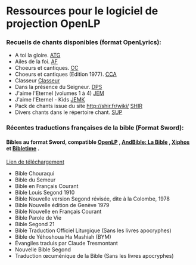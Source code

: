 # Ressources pour le logiciel de projection OpenLP


### Recueils de chants disponibles (format OpenLyrics):

- A toi la gloire.                                   [ATG](https://github.com/Honkey57/Ressources_OpenLP/raw/main/A_toi_la_gloire.7z)       
- Ailes de la foi.                                   [AF](https://github.com/Honkey57/Ressources_OpenLP/raw/main/Ailes_de_la_foi.7z)
- Choeurs et cantiques.                              [CC](https://github.com/Honkey57/Ressources_OpenLP/raw/main/Choeurs_et_cantiques.7z)
- Choeurs et cantiques (Edition 1977).               [CCA](https://github.com/Honkey57/Ressources_OpenLP/raw/main/Choeurs_et_cantiques_Edition_1977.7z)
- Classeur                                           [Classeur](https://github.com/Honkey57/Ressources_OpenLP/raw/main/Classeur.7z)
- Dans la présence du Seigneur.                      [DPS](https://github.com/Honkey57/Ressources_OpenLP/raw/main/Dans_la_pr%C3%A9sence_du_seigneur.7z)
- J'aime l'Eternel (volumes 1 à 4)                   [JEM](https://github.com/Honkey57/Ressources_OpenLP/raw/main/J'aime_l_Eternel_Volume_1-4.7z)
- J'aime l'Eternel - Kids                            [JEMK](https://github.com/Honkey57/Ressources_OpenLP/raw/main/J_aime_L_Eternel_Kids.7z)
- Pack de chants issue du site http://shir.fr/wiki/  [SHIR](https://github.com/Honkey57/Ressources_OpenLP/raw/main/Shir.7z)
- Divers chants dans le répertoire chant.            [SUP](https://github.com/Honkey57/Ressources_OpenLP/raw/main/Suppl%C3%A9ments.7z)

### Récentes traductions françaises de la bible (Format Sword):

#### Bibles au format Sword, compatible [OpenLP](https://openlp.org/) , [AndBible: La Bible](https://f-droid.org/fr/packages/net.bible.android.activity/) , [Xiphos](https://xiphos.org/) et [Bibletime](https://bibletime.info/) .

[Lien de téléchargement](https://github.com/Honkey57/Ressources_OpenLP/raw/main/Bibles.zip)

- Bible Chouraqui
- Bible du Semeur
- Bible en Français Courant
- Bible Louis Segond 1910
- Bible Nouvelle version Segond révisée, dite à la Colombe, 1978
- Bible Nouvelle édition de Genève 1979
- Bible Nouvelle en Français Courant
- Bible Parole de Vie
- Bible Segond 21
- Bible Traduction Officiel Liturgique (Sans les livres apocryphes)
- Bible de Yéhoshoua Ha Mashiah (BYM)
- Évangiles traduis par Claude Tresmontant
- Nouvelle Bible Segond
- Traduction œcuménique de la Bible (Sans les livres apocryphes)

